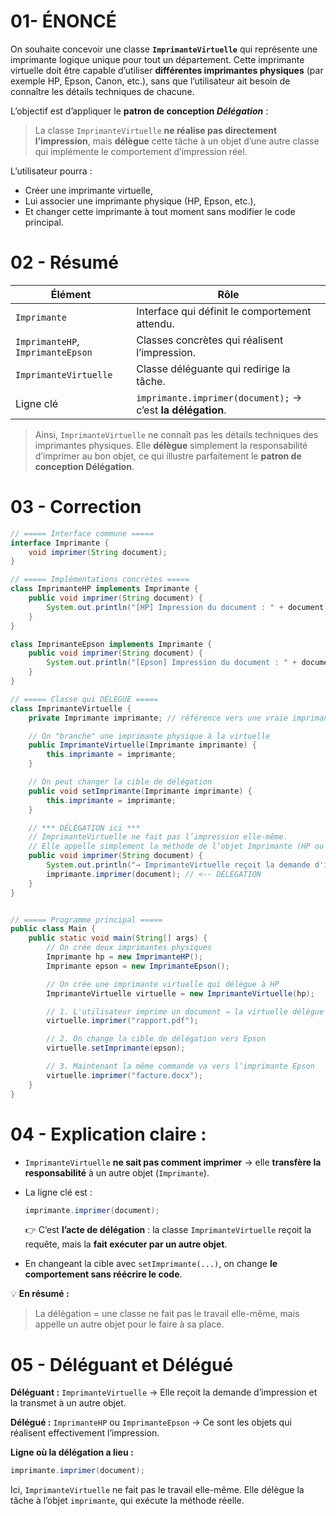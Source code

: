 # 01- ÉNONCÉ

On souhaite concevoir une classe **`ImprimanteVirtuelle`** qui représente une imprimante logique unique pour tout un département.
Cette imprimante virtuelle doit être capable d’utiliser **différentes imprimantes physiques** (par exemple HP, Epson, Canon, etc.), sans que l’utilisateur ait besoin de connaître les détails techniques de chacune.

L’objectif est d’appliquer le **patron de conception *Délégation*** :

> La classe `ImprimanteVirtuelle` **ne réalise pas directement l’impression**,
> mais **délègue** cette tâche à un objet d’une autre classe qui implémente le comportement d’impression réel.

L’utilisateur pourra :

* Créer une imprimante virtuelle,
* Lui associer une imprimante physique (HP, Epson, etc.),
* Et changer cette imprimante à tout moment sans modifier le code principal.



# 02 - Résumé 

| Élément                           | Rôle                                                        |
| --------------------------------- | ----------------------------------------------------------- |
| `Imprimante`                      | Interface qui définit le comportement attendu.              |
| `ImprimanteHP`, `ImprimanteEpson` | Classes concrètes qui réalisent l’impression.               |
| `ImprimanteVirtuelle`             | Classe déléguante qui redirige la tâche.                    |
| Ligne clé                         | `imprimante.imprimer(document);` → c’est **la délégation**. |

> Ainsi, `ImprimanteVirtuelle` ne connaît pas les détails techniques des imprimantes physiques.
> Elle **délègue** simplement la responsabilité d’imprimer au bon objet, ce qui illustre parfaitement le **patron de conception Délégation**.

# 03 - Correction 

```java
// ===== Interface commune =====
interface Imprimante {
    void imprimer(String document);
}
```

```java
// ===== Implémentations concrètes =====
class ImprimanteHP implements Imprimante {
    public void imprimer(String document) {
        System.out.println("[HP] Impression du document : " + document);
    }
}

```


```java
class ImprimanteEpson implements Imprimante {
    public void imprimer(String document) {
        System.out.println("[Epson] Impression du document : " + document);
    }
}
```

```java
// ===== Classe qui DÉLÈGUE =====
class ImprimanteVirtuelle {
    private Imprimante imprimante; // référence vers une vraie imprimante

    // On "branche" une imprimante physique à la virtuelle
    public ImprimanteVirtuelle(Imprimante imprimante) {
        this.imprimante = imprimante;
    }

    // On peut changer la cible de délégation
    public void setImprimante(Imprimante imprimante) {
        this.imprimante = imprimante;
    }

    // *** DÉLÉGATION ici ***
    // ImprimanteVirtuelle ne fait pas l’impression elle-même.
    // Elle appelle simplement la méthode de l’objet Imprimante (HP ou Epson).
    public void imprimer(String document) {
        System.out.println("→ ImprimanteVirtuelle reçoit la demande d'impression");
        imprimante.imprimer(document); // <-- DÉLÉGATION
    }
}

```

```java

// ===== Programme principal =====
public class Main {
    public static void main(String[] args) {
        // On crée deux imprimantes physiques
        Imprimante hp = new ImprimanteHP();
        Imprimante epson = new ImprimanteEpson();

        // On crée une imprimante virtuelle qui délègue à HP
        ImprimanteVirtuelle virtuelle = new ImprimanteVirtuelle(hp);

        // 1. L'utilisateur imprime un document → la virtuelle délègue à HP
        virtuelle.imprimer("rapport.pdf");

        // 2. On change la cible de délégation vers Epson
        virtuelle.setImprimante(epson);

        // 3. Maintenant la même commande va vers l’imprimante Epson
        virtuelle.imprimer("facture.docx");
    }
}
```


# 04 - Explication claire :

* `ImprimanteVirtuelle` **ne sait pas comment imprimer** → elle **transfère la responsabilité** à un autre objet (`Imprimante`).
* La ligne clé est :

  ```java
  imprimante.imprimer(document);
  ```

  👉 C’est **l’acte de délégation** : la classe `ImprimanteVirtuelle` reçoit la requête, mais la **fait exécuter par un autre objet**.
* En changeant la cible avec `setImprimante(...)`, on change **le comportement sans réécrire le code**.

💡 **En résumé :**

> La délégation = une classe ne fait pas le travail elle-même,
> mais appelle un autre objet pour le faire à sa place.



# 05 - Déléguant et Délégué 


**Déléguant :** `ImprimanteVirtuelle`
→ Elle reçoit la demande d’impression et la transmet à un autre objet.

**Délégué :** `ImprimanteHP` ou `ImprimanteEpson`
→ Ce sont les objets qui réalisent effectivement l’impression.

**Ligne où la délégation a lieu :**

```java
imprimante.imprimer(document);
```

Ici, `ImprimanteVirtuelle` ne fait pas le travail elle-même.
Elle délègue la tâche à l’objet `imprimante`, qui exécute la méthode réelle.



